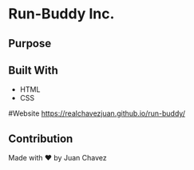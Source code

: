 # Run-Buddy Inc.

## Purpose

## Built With
* HTML
* CSS

#Website
https://realchavezjuan.github.io/run-buddy/

## Contribution
Made with ❤️ by Juan Chavez
